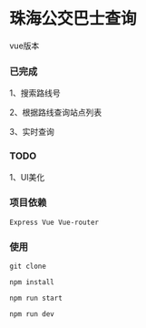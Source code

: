 # 珠海公交巴士查询
vue版本

### 已完成

1、搜索路线号

2、根据路线查询站点列表

3、实时查询

### TODO  
1、UI美化

### 项目依赖

	Express Vue Vue-router

### 使用
	git clone

	npm install

	npm run start

	npm run dev

